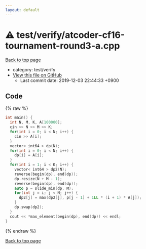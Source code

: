 ```yaml
---
layout: default
---
```


<!-- mathjax config similar to math.stackexchange -->
<script type="text/javascript" async
  src="https://cdnjs.cloudflare.com/ajax/libs/mathjax/2.7.5/MathJax.js?config=TeX-MML-AM_CHTML">
</script>
<script type="text/x-mathjax-config">
  MathJax.Hub.Config({
    TeX: { equationNumbers: { autoNumber: "AMS" }},
    tex2jax: {
      inlineMath: [ ['$','$'] ],
      processEscapes: true
    },
    "HTML-CSS": { matchFontHeight: false },
    displayAlign: "left",
    displayIndent: "2em"
  });
</script>

<script type="text/javascript" src="https://cdnjs.cloudflare.com/ajax/libs/jquery/3.4.1/jquery.min.js"></script>
<script src="https://cdn.jsdelivr.net/npm/jquery-balloon-js@1.1.2/jquery.balloon.min.js" integrity="sha256-ZEYs9VrgAeNuPvs15E39OsyOJaIkXEEt10fzxJ20+2I=" crossorigin="anonymous"></script>
<script type="text/javascript" src="../../../assets/js/copy-button.js"></script>
<link rel="stylesheet" href="../../../assets/css/copy-button.css" />


# :warning: test/verify/atcoder-cf16-tournament-round3-a.cpp
<a href="../../../index.html">Back to top page</a>

* category: test/verify
* <a href="{{ site.github.repository_url }}/blob/master/test/verify/atcoder-cf16-tournament-round3-a.cpp">View this file on GitHub</a>
    - Last commit date: 2019-12-03 22:44:33 +0900




## Code
{% raw %}
```cpp
int main() {
  int N, M, K, A[100000];
  cin >> N >> M >> K;
  for(int i = 0; i < N; i++) {
    cin >> A[i];
  }
  vector< int64 > dp(N);
  for(int i = 0; i < N; i++) {
    dp[i] = A[i];
  }
  for(int i = 1; i < K; i++) {
    vector< int64 > dp2(N);
    reverse(begin(dp), end(dp));
    dp.resize(N + M - 1);
    reverse(begin(dp), end(dp));
    auto p = slide_min(dp, M);
    for(int j = i; j < N; j++) {
      dp2[j] = max(dp2[j], p[j - 1] + 1LL * (i + 1) * A[j]);
    }
    dp.swap(dp2);
  }
  cout << *max_element(begin(dp), end(dp)) << endl;
}


```
{% endraw %}

<a href="../../../index.html">Back to top page</a>

